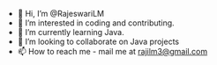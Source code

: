 - 👋 Hi, I’m @RajeswariLM
- 👀 I’m interested in coding and contributing.
- 🌱 I’m currently learning Java.
- 💞️ I’m looking to collaborate on Java projects
- 📫 How to reach me - mail me at rajilm3@gmail.com

<!---
RajeswariLM/RajeswariLM is a ✨ special ✨ repository because its `README.md` (this file) appears on your GitHub profile.
You can click the Preview link to take a look at your changes.
--->
